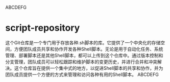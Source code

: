 ABCDEFG
# script-repository
这个Git仓库是一个专门用于存放各种.sh脚本的库。它提供了一个中央化的存储空间，方便团队成员共享和协作开发各种Shell脚本。无论是用于自动化任务、系统管理、部署脚本还是其他Shell脚本，都可以上传到这个仓库中。通过版本控制和分支管理，团队成员可以轻松跟踪和维护脚本的变更历史，并进行合并和冲突解决。这个仓库旨在提供一个集中式的地方，以促进Shell脚本的共享和协作，并为团队成员提供一个方便的方式来管理和访问各种有用的Shell脚本。
ABCDEFG
